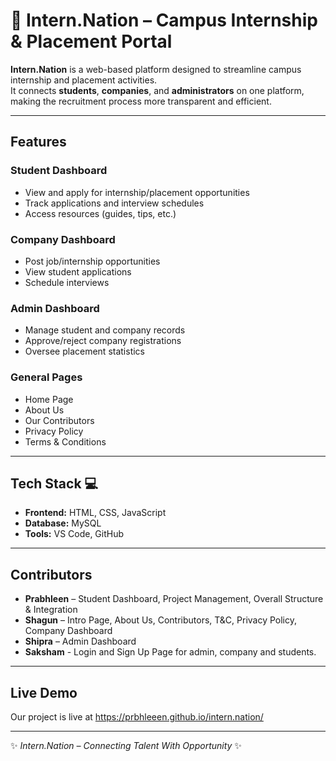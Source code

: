 # 💼 Intern.Nation – Campus Internship & Placement Portal

**Intern.Nation** is a web-based platform designed to streamline campus internship and placement activities.  
It connects **students**, **companies**, and **administrators** on one platform, making the recruitment process more transparent and efficient.  

---

## Features  

### Student Dashboard  
- View and apply for internship/placement opportunities  
- Track applications and interview schedules  
- Access resources (guides, tips, etc.)  

### Company Dashboard  
- Post job/internship opportunities  
- View student applications  
- Schedule interviews  

### Admin Dashboard  
- Manage student and company records  
- Approve/reject company registrations  
- Oversee placement statistics  

### General Pages  
- Home Page  
- About Us  
- Our Contributors  
- Privacy Policy  
- Terms & Conditions  

---

## Tech Stack  💻

- **Frontend:** HTML, CSS, JavaScript  
- **Database:** MySQL  
- **Tools:** VS Code, GitHub  

---

## Contributors  

- **Prabhleen** – Student Dashboard, Project Management, Overall Structure & Integration  
- **Shagun** – Intro Page, About Us, Contributors, T&C, Privacy Policy, Company Dashboard  
- **Shipra** – Admin Dashboard
- **Saksham** - Login and Sign Up Page for admin, company and students.

---

## Live Demo
Our project is live at https://prbhleeen.github.io/intern.nation/

---

✨ *Intern.Nation – Connecting Talent With Opportunity* ✨
